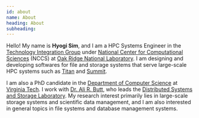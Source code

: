 ```yaml
---
id: about
name: About
heading: About
subheading:
---
```


Hello! My name is **Hyogi Sim**, and I am a HPC Systems Engineer 
in the [Technology Integration Group](https://techint.nccs.gov/)
under [National Center for Computational Sciences](https://www.olcf.ornl.gov/tag/nccs/)
(NCCS) at [Oak Ridge National Laboratory](https://www.ornl.gov/).
I am designing and developing 
softwares for file and storage systems that serve
large-scale HPC systems such as
[Titan](https://www.olcf.ornl.gov/olcf-resources/compute-systems/titan/)
and [Summit](https://www.olcf.ornl.gov/olcf-resources/compute-systems/summit/).

I am also a PhD candidate in the [Department of Computer Science](https://cs.vt.edu)
at [Virginia Tech](https://vt.edu).
I work with [Dr. Ali R. Butt](http://people.cs.vt.edu/butta/), who leads
the [Distributed Systems and Storage Laboratory](https://research.cs.vt.edu/dssl).
My research interest primarily lies in large-scale storage systems
and scientific data management, and I am also
interested in general topics in file systems and database management systems.

